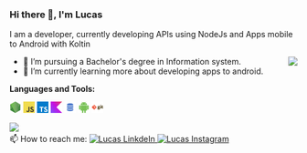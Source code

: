 ### Hi there 👋, I'm Lucas 
I am a developer, currently developing APIs using NodeJs and Apps mobile to Android with Koltin

<img align="right" src="https://raw.githubusercontent.com/anathayna/anathayna/master/assets/pusheencode.gif"/>


- 💼 I’m pursuing a Bachelor's degree in Information system.
- 🌱 I’m currently learning more about developing apps to android.

**Languages and Tools:**  

<code><img height="20" src="https://raw.githubusercontent.com/github/explore/80688e429a7d4ef2fca1e82350fe8e3517d3494d/topics/nodejs/nodejs.png"></code>
<code><img height="20" src="https://raw.githubusercontent.com/github/explore/80688e429a7d4ef2fca1e82350fe8e3517d3494d/topics/javascript/javascript.png"></code>
<code><img height="20" src="https://raw.githubusercontent.com/github/explore/80688e429a7d4ef2fca1e82350fe8e3517d3494d/topics/typescript/typescript.png"></code>
<code><img height="20" src="https://raw.githubusercontent.com/github/explore/80688e429a7d4ef2fca1e82350fe8e3517d3494d/topics/kotlin/kotlin.png"></code>
<code><img height="20" src="https://raw.githubusercontent.com/github/explore/80688e429a7d4ef2fca1e82350fe8e3517d3494d/topics/sql/sql.png"></code>
<code><img height="20" src="https://raw.githubusercontent.com/github/explore/80688e429a7d4ef2fca1e82350fe8e3517d3494d/topics/android/android.png"></code>
<code><img height="20" src="https://raw.githubusercontent.com/github/explore/80688e429a7d4ef2fca1e82350fe8e3517d3494d/topics/git/git.png"></code>



<a href="https://github.com/lpontes7">
<img height="150em" src="https://github-readme-stats.vercel.app/api/top-langs/?username=lpontes7&layout=compact&langs_count=7&theme=highcontrast"/>
</a>
  

<br />
📫 How to reach me: 
<a href="https://www.linkedin.com/in/lpontes7/">
  <img alt="Lucas LinkdeIn" width="22px" src="https://cdn.jsdelivr.net/npm/simple-icons@v3/icons/linkedin.svg" />
</a>
<a href="https://www.instagram.com/lpontes7/">
  <img alt="Lucas Instagram" width="22px" src="https://cdn.jsdelivr.net/npm/simple-icons@v3/icons/instagram.svg" />
</a>
